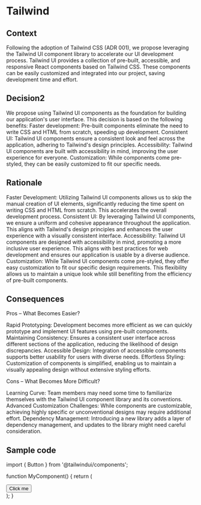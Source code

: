 # Tailwind

## Context
Following the adoption of Tailwind CSS (ADR 001), we propose leveraging the Tailwind UI component library to accelerate our UI development process.
Tailwind UI provides a collection of pre-built, accessible, and responsive React components based on Tailwind CSS. These components can be easily customized and integrated into our project, saving development time and effort.


## Decision2
We propose using Tailwind UI components as the foundation for building our application's user interface. This decision is based on the following benefits:
Faster development: Pre-built components eliminate the need to write CSS and HTML from scratch, speeding up development.
Consistent UI: Tailwind UI components ensure a consistent look and feel across the application, adhering to Tailwind's design principles.
Accessibility: Tailwind UI components are built with accessibility in mind, improving the user experience for everyone.
Customization: While components come pre-styled, they can be easily customized to fit our specific needs.


## Rationale
Faster Development: Utilizing Tailwind UI components allows us to skip the manual creation of UI elements, significantly reducing the time spent on writing CSS and HTML from scratch. This accelerates the overall development process.
Consistent UI: By leveraging Tailwind UI components, we ensure a uniform and cohesive appearance throughout the application. This aligns with Tailwind's design principles and enhances the user experience with a visually consistent interface.
Accessibility: Tailwind UI components are designed with accessibility in mind, promoting a more inclusive user experience. This aligns with best practices for web development and ensures our application is usable by a diverse audience.
Customization: While Tailwind UI components come pre-styled, they offer easy customization to fit our specific design requirements. This flexibility allows us to maintain a unique look while still benefiting from the efficiency of pre-built components.

## Consequences
Pros – What Becomes Easier?

Rapid Prototyping: Development becomes more efficient as we can quickly prototype and implement UI features using pre-built components.
Maintaining Consistency: Ensures a consistent user interface across different sections of the application, reducing the likelihood of design discrepancies.
Accessible Design: Integration of accessible components supports better usability for users with diverse needs.
Effortless Styling: Customization of components is simplified, enabling us to maintain a visually appealing design without extensive styling efforts.

Cons – What Becomes More Difficult?

Learning Curve: Team members may need some time to familiarize themselves with the Tailwind UI component library and its conventions.
Advanced Customization Challenges: While components are customizable, achieving highly specific or unconventional designs may require additional effort.
Dependency Management: Introducing a new library adds a layer of dependency management, and updates to the library might need careful consideration.


## Sample code
import { Button } from '@tailwindui/components';

function MyComponent() {
  return (
    <div className="container mx-auto p-4">
      <Button className="bg-blue-500 hover:bg-blue-700 text-white font-bold py-2 px-4 rounded">Click me</Button>
    </div>
  );
}
